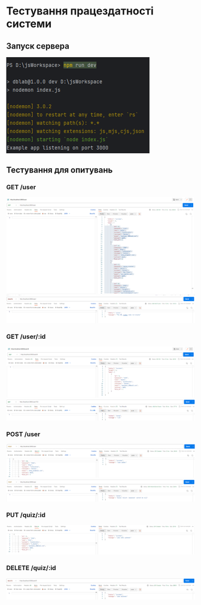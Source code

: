 # Тестування працездатності системи

## Запуск сервера
![](./media/serverstart.png)

## Тестування для опитувань
### GET /user
![](./media/userget200.png)
![](./media/userget400.png)

### GET /user/:id
![](./media/usergetid200.png)
![](./media/usergetid400.png)

### POST /user
![](./media/userpost200.png)
![](./media/userpost400.png)

### PUT /quiz/:id

![](./media/userput200.png)

### DELETE /quiz/:id

![](./media/userdelete200.png)